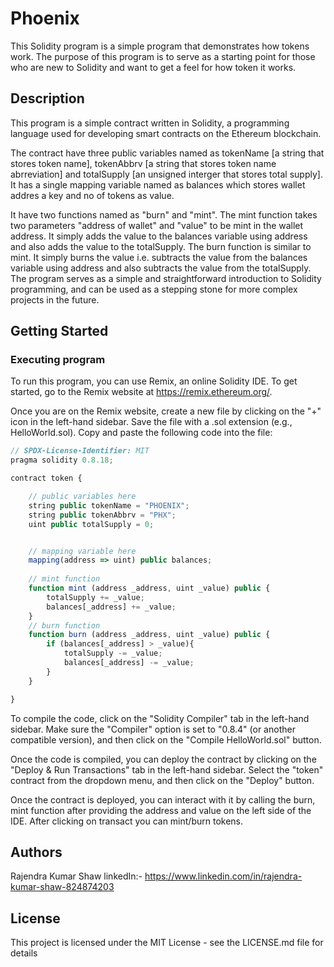 # Phoenix

This Solidity program is a simple program that demonstrates how tokens work. The purpose of this program is to serve as a starting point for those who are new to Solidity and want to get a feel for how token it works.

## Description

This program is a simple contract written in Solidity, a programming language used for developing smart contracts on the Ethereum blockchain.

The contract have three public variables named as tokenName [a string that stores token name], tokenAbbrv [a string that stores token name abrreviation] and totalSupply [an unsigned interger that stores total supply]. It has a single mapping variable named as balances which stores wallet addres a key and no of tokens as value. 

It have two functions named as "burn" and "mint". The mint function takes two parameters "address of wallet" and "value" to be mint in the wallet address. It simply adds the value to the balances variable using address and also adds the value to the totalSupply. The burn function is similar to mint. It simply burns the value i.e. subtracts the value from the balances variable using address and also subtracts the value from the totalSupply. 
The program serves as a simple and straightforward introduction to Solidity programming, and can be used as a stepping stone for more complex projects in the future.

## Getting Started

### Executing program

To run this program, you can use Remix, an online Solidity IDE. To get started, go to the Remix website at https://remix.ethereum.org/.

Once you are on the Remix website, create a new file by clicking on the "+" icon in the left-hand sidebar. Save the file with a .sol extension (e.g., HelloWorld.sol). Copy and paste the following code into the file:

```javascript
// SPDX-License-Identifier: MIT
pragma solidity 0.8.18;

contract token {

    // public variables here
    string public tokenName = "PHOENIX";
    string public tokenAbbrv = "PHX";
    uint public totalSupply = 0;


    // mapping variable here
    mapping(address => uint) public balances;
    
    // mint function
    function mint (address _address, uint _value) public {
        totalSupply += _value;
        balances[_address] += _value;
    }
    // burn function
    function burn (address _address, uint _value) public {
        if (balances[_address] > _value){
            totalSupply -= _value;
            balances[_address] -= _value;
        }
    }

}
```

To compile the code, click on the "Solidity Compiler" tab in the left-hand sidebar. Make sure the "Compiler" option is set to "0.8.4" (or another compatible version), and then click on the "Compile HelloWorld.sol" button.

Once the code is compiled, you can deploy the contract by clicking on the "Deploy & Run Transactions" tab in the left-hand sidebar. Select the "token" contract from the dropdown menu, and then click on the "Deploy" button.

Once the contract is deployed, you can interact with it by calling the burn, mint function after providing the address and value on the left side of the IDE. After clicking on transact you can mint/burn tokens.

## Authors

Rajendra Kumar Shaw
linkedIn:- https://www.linkedin.com/in/rajendra-kumar-shaw-824874203


## License

This project is licensed under the MIT License - see the LICENSE.md file for details

